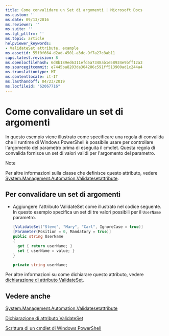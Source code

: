 ```yaml
---
title: Come convalidare un Set di argomenti | Microsoft Docs
ms.custom: ''
ms.date: 09/13/2016
ms.reviewer: ''
ms.suite: ''
ms.tgt_pltfrm: ''
ms.topic: article
helpviewer_keywords:
- ValidateSet attribute, example
ms.assetid: 55f0f664-d2ad-4501-a3dc-9f7a27c8ab11
caps.latest.revision: 8
ms.openlocfilehash: 6d8b189ed6311efd5a7348ab1e58934e9bff12a3
ms.sourcegitcommit: e7445ba8203da304286c591ff513900ad1c244a4
ms.translationtype: MT
ms.contentlocale: it-IT
ms.lasthandoff: 04/23/2019
ms.locfileid: "62067716"
---
```

# <a name="how-to-validate-an-argument-set"></a>Come convalidare un set di argomenti

In questo esempio viene illustrato come specificare una regola di convalida che il runtime di Windows PowerShell è possibile usare per controllare l'argomento del parametro prima di eseguita il cmdlet. Questa regola di convalida fornisce un set di valori validi per l'argomento del parametro.

> [!NOTE]
> Per altre informazioni sulla classe che definisce questo attributo, vedere [System.Management.Automation.Validatesetattribute](/dotnet/api/System.Management.Automation.ValidateSetAttribute).

## <a name="to-validate-an-argument-set"></a>Per convalidare un set di argomenti

- Aggiungere l'attributo ValidateSet come illustrato nel codice seguente. In questo esempio specifica un set di tre valori possibili per il `UserName` parametro.

    ```csharp
    [ValidateSet("Steve", "Mary", "Carl", IgnoreCase = true)]
    [Parameter(Position = 0, Mandatory = true)]
    public string UserName
    {
      get { return userName; }
      set { userName = value; }
    }

    private string userName;
    ```

Per altre informazioni su come dichiarare questo attributo, vedere [dichiarazione di attributo ValidateSet](./validateset-attribute-declaration.md).

## <a name="see-also"></a>Vedere anche

[System.Management.Automation.Validatesetattribute](/dotnet/api/System.Management.Automation.ValidateSetAttribute)

[Dichiarazione di attributo ValidateSet](./validateset-attribute-declaration.md)

[Scrittura di un cmdlet di Windows PowerShell](./writing-a-windows-powershell-cmdlet.md)
